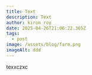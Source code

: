 ```yaml
---
title: Text
description: Text
author: kiron roy
date: 2025-04-26T21:06:22.365Z
tags:
  - post
image: /assets/blog/farm.png
imageAlt: ddd
---
```

t﻿exxczxc